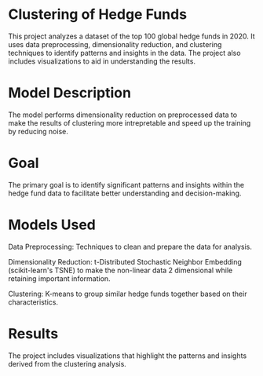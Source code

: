 # Clustering of Hedge Funds
This project analyzes a dataset of the top 100 global hedge funds in 2020. It uses data preprocessing, dimensionality reduction, and clustering techniques to identify patterns and insights in the data. The project also includes visualizations to aid in understanding the results.

# Model Description
The model performs dimensionality reduction on preprocessed data to make the results of clustering more intrepretable and speed up the training by reducing noise.

# Goal
The primary goal is to identify significant patterns and insights within the hedge fund data to facilitate better understanding and decision-making.

# Models Used
Data Preprocessing: Techniques to clean and prepare the data for analysis.

Dimensionality Reduction: t-Distributed Stochastic Neighbor Embedding (scikit-learn's TSNE) to make the non-linear data 2 dimensional while retaining important information.

Clustering: K-means to group similar hedge funds together based on their characteristics.

# Results
The project includes visualizations that highlight the patterns and insights derived from the clustering analysis.
